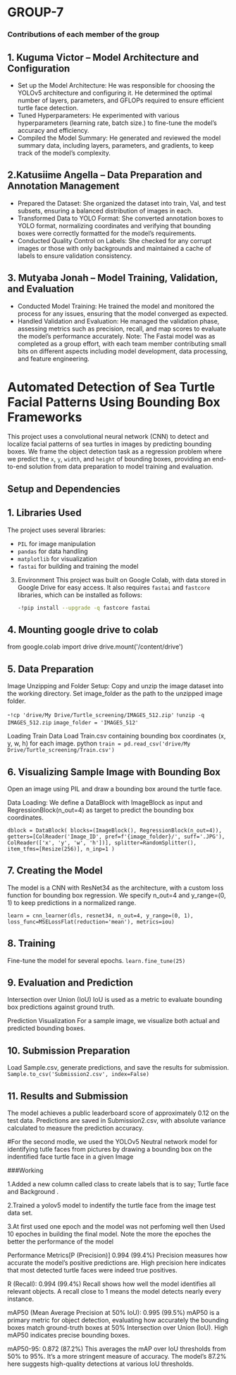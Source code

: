 # GROUP-7
### Contributions of each member of the group
## 1. Kuguma Victor – Model Architecture and Configuration
   - Set up the Model Architecture: He was responsible for choosing the YOLOv5 architecture and configuring it. He determined the optimal number of layers, parameters, and GFLOPs required to ensure efficient turtle face detection.
   - Tuned Hyperparameters: He experimented with various hyperparameters (learning rate, batch size.) to fine-tune the model’s accuracy and efficiency.
   - Compiled the Model Summary: He generated and reviewed the model summary data, including layers, parameters, and gradients, to keep track of the model’s complexity.

## 2.Katusiime Angella – Data Preparation and Annotation Management
   - Prepared the Dataset: She organized the dataset into train, Val, and test subsets, ensuring a balanced distribution of images in each.
   - Transformed Data to YOLO Format: She converted annotation boxes to YOLO format, normalizing coordinates and verifying that bounding boxes were correctly formatted for the model’s requirements.
   - Conducted Quality Control on Labels: She checked for any corrupt images or those with only backgrounds and maintained a cache of labels to ensure validation consistency.

## 3. Mutyaba Jonah – Model Training, Validation, and Evaluation
   - Conducted Model Training: He trained the model and monitored the process for any issues, ensuring that the model converged as expected.
   - Handled Validation and Evaluation: He managed the validation phase, assessing metrics such as precision, recall, and map scores to evaluate the model’s performance accurately.
Note: The Fastai model was as completed as a group effort, with each team member contributing small bits on different aspects including model development, data processing, and feature engineering. 
     
# Automated Detection of Sea Turtle Facial Patterns Using Bounding Box Frameworks

This project uses a convolutional neural network (CNN) to detect and localize facial patterns of sea turtles in images by predicting bounding boxes. We frame the object detection task as a regression problem where we predict the `x`, `y`, `width`, and `height` of bounding boxes, providing an end-to-end solution from data preparation to model training and evaluation.

## Setup and Dependencies
## 1. Libraries Used
   The project uses several libraries:
   - `PIL` for image manipulation
   - `pandas` for data handling
   - `matplotlib` for visualization
   - `fastai` for building and training the model

3. Environment
   This project was built on Google Colab, with data stored in Google Drive for easy access. It also requires `fastai` and `fastcore` libraries, which can be installed as follows:
   ```bash
   -!pip install --upgrade -q fastcore fastai
   
## 4. Mounting google drive to colab
   from google.colab import drive
drive.mount('/content/drive')

## 5. Data Preparation
 Image Unzipping and Folder Setup:
Copy and unzip the image dataset into the working directory.
Set image_folder as the path to the unzipped image folder.


-`!cp 'drive/My Drive/Turtle_screening/IMAGES_512.zip'`
`!unzip -q IMAGES_512.zip`
`image_folder = 'IMAGES_512'`

 Loading Train Data
Load Train.csv containing bounding box coordinates (x, y, w, h) for each image.
python
`train = pd.read_csv('drive/My Drive/Turtle_screening/Train.csv')`

## 6. Visualizing Sample Image with Bounding Box
Open an image using PIL and draw a bounding box around the turtle face.

 Data Loading:
We define a DataBlock with ImageBlock as input and RegressionBlock(n_out=4) as target to predict the bounding box coordinates.

`dblock = DataBlock(
    blocks=(ImageBlock(), RegressionBlock(n_out=4)),
    getters=[ColReader('Image_ID', pref=f'{image_folder}/', suff='.JPG'),
             ColReader(['x', 'y', 'w', 'h'])],
    splitter=RandomSplitter(),
    item_tfms=[Resize(256)],
    n_inp=1
)`

## 7. Creating the Model
The model is a CNN with ResNet34 as the architecture, with a custom loss function for bounding box regression.
We specify n_out=4 and y_range=(0, 1) to keep predictions in a normalized range.

`learn = cnn_learner(dls, resnet34, n_out=4, y_range=(0, 1),
                    loss_func=MSELossFlat(reduction='mean'),
                    metrics=iou)`
## 8. Training
Fine-tune the model for several epochs.
`learn.fine_tune(25)`

## 9. Evaluation and Prediction
 Intersection over Union (IoU)
IoU is used as a metric to evaluate bounding box predictions against ground truth.

 Prediction Visualization
For a sample image, we visualize both actual and predicted bounding boxes.

## 10. Submission Preparation
Load Sample.csv, generate predictions, and save the results for submission.
`Sample.to_csv('Submission2.csv', index=False)`

## 11. Results and Submission
The model achieves a public leaderboard score of approximately 0.12 on the test data. Predictions are saved in Submission2.csv, with absolute variance calculated to measure the prediction accuracy.

#For the second modle, we used the YOLOv5 Neutral network model for identifying tutle faces from pictures by drawing a bounding box on the indentified face turtle face in a given Image

###Working

1.Added a new column called class to create labels that is to say; Turtle face and Background .

2.Trained a yolov5 model to indentify the turtle face from the image test data set.

3.At first used one epoch and the model was not perfoming well then Used 10 epoches in building the final model. Note the more the epoches the better the performance of the model

Performance Metrics[P (Precision)] 0.994 (99.4%) 
Precision measures how accurate the model’s positive predictions are. High precision here indicates that most detected turtle faces were indeed true positives.

R (Recall): 0.994 (99.4%) 
Recall shows how well the model identifies all relevant objects. A recall close to 1 means the model detects nearly every instance.

mAP50 (Mean Average Precision at 50% IoU): 0.995 (99.5%) 
mAP50 is a primary metric for object detection, evaluating how accurately the bounding boxes match ground-truth boxes at 50% Intersection over Union (IoU). High mAP50 indicates precise bounding boxes.

mAP50-95: 0.872 (87.2%) 
This averages the mAP over IoU thresholds from 50% to 95%. It’s a more stringent measure of accuracy. The model’s 87.2% here suggests high-quality detections at various IoU thresholds.
   
